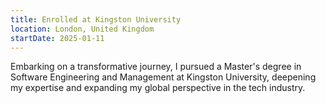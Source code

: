 ```yaml
---
title: Enrolled at Kingston University
location: London, United Kingdom
startDate: 2025-01-11
---
```


Embarking on a transformative journey, I pursued a Master's degree in Software Engineering and Management at Kingston University, deepening my expertise and expanding my global perspective in the tech industry.
